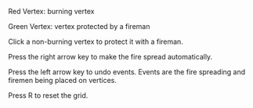 Red Vertex: burning vertex

Green Vertex: vertex protected by a fireman

Click a non-burning vertex to protect it with a fireman.

Press the right arrow key to make the fire spread automatically.

Press the left arrow key to undo events. Events are the fire spreading and firemen being placed on vertices.

Press R to reset the grid.

